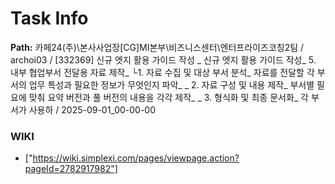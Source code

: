 # Task Info

**Path:** 카페24(주)\본사사업장\[CG]MI본부\비즈니스센터\엔터프라이즈코칭2팀 / archoi03 / [332369] 신규 엣지 활용 가이드 작성 _ 신규 엣지 활용 가이드 작성_ 5. 내부 협업부서 전달용 자료 제작_ └1. 자료 수집 및 대상 부서 분석_ 자료를 전달할 각 부서의 업무 특성과 필요한 정보가 무엇인지 파악_ _ 2. 자료 구성 및 내용 제작_ 부서별 필요에 맞춰 요약 버전과 풀 버전의 내용을 각각 제작_ _ 3. 형식화 및 최종 문서화_ 각 부서가 사용하 / 2025-09-01_00-00-00

### WIKI
- ["https://wiki.simplexi.com/pages/viewpage.action?pageId=2782917982"]

